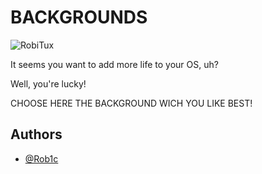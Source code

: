 
# BACKGROUNDS

![RobiTux](https://github.com/user-attachments/assets/3cddc227-f3a4-4a15-b9ee-8ca6119f5f44)


It seems you want to add more life to your OS, uh?

Well, you're lucky! 

CHOOSE HERE THE BACKGROUND WICH YOU LIKE BEST!


## Authors

- [@Rob1c](https://www.github.com/Rob1c)

